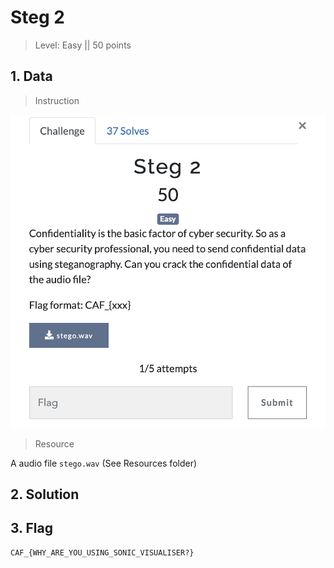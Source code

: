 # Steg 2

> Level: Easy || 50 points

## 1. Data

> Instruction

![Instruction Challenge Steg2](challenge_steg2.png)

> Resource

A audio file `stego.wav` (See Resources folder)


## 2. Solution




## 3. Flag
    
```text
CAF_{WHY_ARE_YOU_USING_SONIC_VISUALISER?}
```
